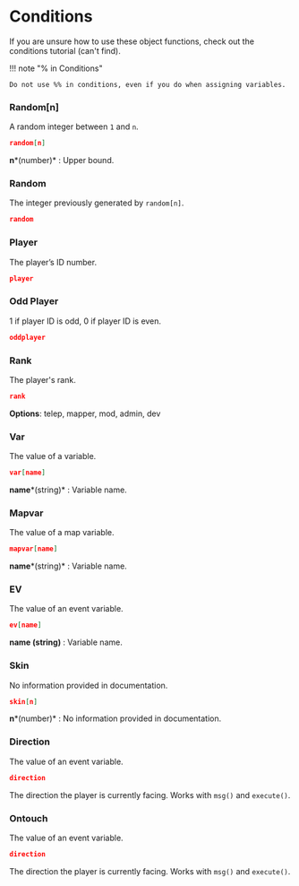 # Conditions
If you are unsure how to use these object functions, check out the conditions tutorial (can't find).

!!! note "% in Conditions"

    Do not use %% in conditions, even if you do when assigning variables.

### Random[n]
A random integer between `1` and `n`.
```json
random[n]
```
**n***(number)*
: Upper bound.

### Random
The integer previously generated by `random[n]`.
```json
random
```

### Player
The player’s ID number.
```json
player
```

### Odd Player
1 if player ID is odd, 0 if player ID is even.
```json
oddplayer
```

### Rank
The player's rank.
```json
rank
```
**Options**: telep, mapper, mod, admin, dev

### Var
The value of a variable.
```json
var[name]
```
**name***(string)*
: Variable name.

### Mapvar
The value of a map variable.
```json
mapvar[name]
```
**name***(string)*
: Variable name.

### EV
The value of an event variable.
```json
ev[name]
```
**name (string)**
: Variable name.

### Skin
No information provided in documentation.
```json
skin[n]
```
**n***(number)*
: No information provided in documentation.

### Direction
The value of an event variable.
```json
direction
```
The direction the player is currently facing. Works with `msg()` and `execute()`.

### Ontouch
The value of an event variable.
```json
direction
```
The direction the player is currently facing. Works with `msg()` and `execute()`.